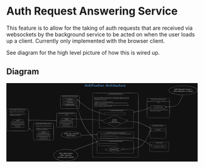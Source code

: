 # Auth Request Answering Service

This feature is to allow for the taking of auth requests that are received via websockets by the background service to
be acted on when the user loads up a client. Currently only implemented with the browser client.

See diagram for the high level picture of how this is wired up.

## Diagram

![img.png](Notification_Architecture.png)
